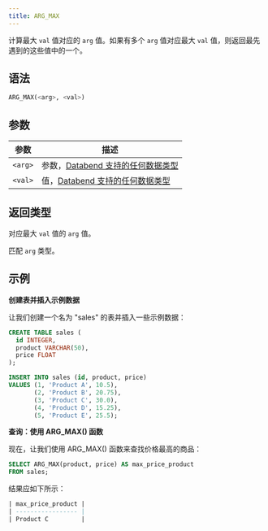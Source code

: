 ```yaml
---
title: ARG_MAX
---
```


计算最大 `val` 值对应的 `arg` 值。如果有多个 `arg` 值对应最大 `val` 值，则返回最先遇到的这些值中的一个。

## 语法

```sql
ARG_MAX(<arg>, <val>)
```

## 参数

| 参数       | 描述                                                                                               |
|------------|----------------------------------------------------------------------------------------------------|
| `<arg>`    | 参数，[Databend 支持的任何数据类型](../../00-sql-reference/10-data-types/index.md)                |
| `<val>`    | 值，[Databend 支持的任何数据类型](../../00-sql-reference/10-data-types/index.md)                   |

## 返回类型

对应最大 `val` 值的 `arg` 值。

匹配 `arg` 类型。

## 示例

**创建表并插入示例数据**

让我们创建一个名为 "sales" 的表并插入一些示例数据：
```sql
CREATE TABLE sales (
  id INTEGER,
  product VARCHAR(50),
  price FLOAT
);

INSERT INTO sales (id, product, price)
VALUES (1, 'Product A', 10.5),
       (2, 'Product B', 20.75),
       (3, 'Product C', 30.0),
       (4, 'Product D', 15.25),
       (5, 'Product E', 25.5);
```

**查询：使用 ARG_MAX() 函数**

现在，让我们使用 ARG_MAX() 函数来查找价格最高的商品：
```sql
SELECT ARG_MAX(product, price) AS max_price_product
FROM sales;
```

结果应如下所示：
```sql
| max_price_product |
| ----------------- |
| Product C         |
```